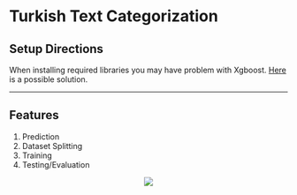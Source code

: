 # Turkish Text Categorization


## Setup Directions

When installing required libraries you may have problem with Xgboost. [Here](https://stackoverflow.com/questions/33749735/how-to-install-xgboost-package-in-python-windows-platform/39811079#39811079) is a possible solution.

---
## Features    

1.  Prediction
2.  Dataset Splitting
3.  Training
4.  Testing/Evaluation

<p align="center">
  <img src="https://github.com/DevMilk/Turkish-Text-Categorization/edit/main/usage/usage.gif">
</p>            
